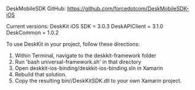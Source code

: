 DeskMobileSDK GitHub:
https://github.com/forcedotcom/DeskMobileSDK-iOS

Current versions: 
DeskKit iOS SDK = 3.0.3
DeskAPIClient = 3.1.0
DeskCommon = 1.0.2 

To use DeskKit in your project, follow these directions:

1. Within Terminal, navigate to the deskkit-framework folder
2. Run 'bash universal-framework.sh' in that directory
3. Open deskkit-ios-binding/deskkit-ios-binding.sln in Xamarin
4. Rebuild that solution.
5. Copy the resulting bin/<BuildType>/DeskKitSDK.dll to your own Xamarin project.